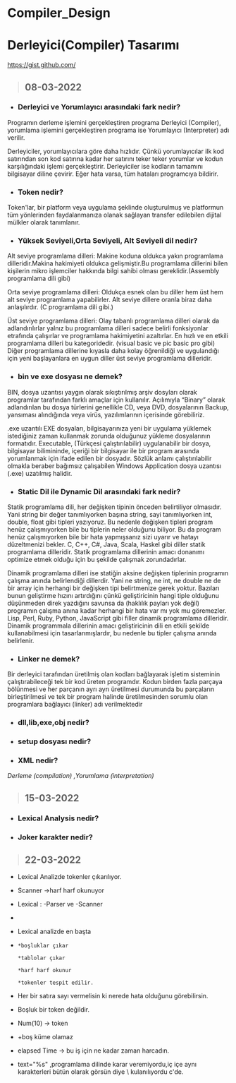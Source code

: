 # Compiler_Design


# Derleyici(Compiler) Tasarımı

https://gist.github.com/

> ## 08-03-2022

- ### Derleyici ve Yorumlayıcı arasındaki fark nedir?

Programın derleme işlemini gerçekleştiren programa Derleyici (Compiler), yorumlama işlemini gerçekleştiren programa ise Yorumlayıcı (Interpreter) adı verilir.

Derleyiciler, yorumlayıcılara göre daha hızlıdır. Çünkü yorumlayıcılar ilk kod satırından son kod satırına kadar her satırını teker teker yorumlar ve kodun karşılığındaki işlemi gerçekleştirir. Derleyiciler ise kodların tamamını bilgisayar diline çevirir. Eğer hata varsa, tüm hataları programcıya bildirir.


- ### Token nedir?

Token'lar, bir platform veya uygulama şeklinde oluşturulmuş ve platformun tüm yönlerinden faydalanmanıza olanak sağlayan transfer edilebilen dijital mülkler olarak tanımlanır.

- ### Yüksek Seviyeli,Orta Seviyeli, Alt Seviyeli dil nedir?

Alt seviye programlama dilleri: Makine koduna oldukca yakın programlama dilleridir.Makina hakimiyeti oldukca gelişmiştir.Bu programlama dillerini bilen kişilerin mikro işlemciler hakkında bilgi sahibi olması gereklidir.(Assembly programlama dili gibi)

Orta seviye programlama dilleri: Oldukça esnek olan bu diller hem üst hem alt seviye programlama yapabilirler. Alt seviye dillere oranla biraz daha anlaşılırdır. (C programlama dili gibi.)

Üst seviye programlama dilleri: Olay tabanlı programlama dilleri olarak da adlandırılırlar yalnız bu programlama dilleri sadece belirli fonksiyonlar etrafında çalışırlar ve programlama hakimiyetini azaltırlar. En hızlı ve en etkili programlama dilleri bu kategoridedir. (visual basic ve pic basic pro gibi) Diğer programlama dillerine kıyasla daha kolay öğrenildiği ve uygulandığı için yeni başlayanlara en uygun diller üst seviye programlama dilleridir.

- ### bin ve exe dosyası ne demek?

BIN, dosya uzantısı yaygın olarak sıkıştırılmış arşiv dosyları olarak programlar tarafından farklı amaçlar için kullanılır. Açılımıyla “Binary” olarak adlandırılan bu dosya türlerini genellikle CD, veya DVD, dosyalarının Backup, yansıması alındığında veya virüs, yazılımlarının içerisinde görebiliriz.

.exe uzantılı EXE dosyaları, bilgisayarınıza yeni bir uygulama yüklemek istediğiniz zaman kullanmak zorunda olduğunuz yükleme dosyalarının formatıdır.
Executable, (Türkçesi çalıştırılabilir) uygulanabilir bir dosya, bilgisayar bilimininde, içeriği bir bilgisayar ile bir program arasında yorumlanmak için ifade edilen bir dosyadır. Sözlük anlamı çalıştırılabilir olmakla beraber bağımsız çalışabilen Windows Application dosya uzantısı (.exe) uzatılmış halidir.

- ### Static Dil ile Dynamic Dil arasındaki fark nedir?

Statik programlama dili, her değişken tipinin önceden belirtiliyor olmasıdır. Yani string bir değer tanımlıyorken başına string, sayi tanımlıyorken int, double, float gibi tipleri yazıyoruz. Bu nedenle değişken tipleri program henüz çalışmıyorken bile bu tiplerin neler olduğunu biliyor. Bu da program henüz çalışmıyorken bile bir hata yapmışsanız sizi uyarır ve hatayı düzeltmenizi bekler.
C, C++, C#, Java, Scala, Haskel gibi diller statik programlama dilleridir.
Statik programlama dillerinin amacı donanımı optimize etmek olduğu için bu şekilde çalışmak zorundadırlar.


Dinamik programlama dilleri ise statiğin aksine değişken tiplerinin programın çalışma anında belirlendiği dillerdir. Yani ne string, ne int, ne double ne de bir array için herhangi bir değişken tipi belirtmenize gerek yoktur. Bazıları bunun geliştirme hızını artırdığını çünkü geliştiricinin hangi tiple olduğunu düşünmeden direk yazdığını savunsa da (haklılık payları yok değil) programın çalışma anına kadar herhangi bir hata var mı yok mu göremezler.
Lisp, Perl, Ruby, Python, JavaScript gibi filler dinamik programlama dilleridir.
Dinamik programmala dillerinin amacı geliştiricinin dili en etkili şekilde kullanabilmesi için tasarlanmışlardır, bu nedenle bu tipler çalışma anında belirlenir.

- ### Linker ne demek?

Bir derleyici tarafından üretilmiş olan kodları bağlayarak işletim sisteminin çalıştırabileceği tek bir kod üreten programdır.
Kodun birden fazla parçaya bölünmesi ve her parçanın ayrı ayrı üretilmesi durumunda bu parçaların birleştirilmesi ve tek bir program halinde üretilmesinden sorumlu olan programlara bağlayıcı (linker) adı verilmektedir

- ### dll,lib,exe,obj nedir?


- ### setup dosyası nedir?


- ### XML nedir?

_Derleme (compilation) ,Yorumlama (interpretation)_

> ## 15-03-2022

- ### Lexical Analysis nedir?

- ### Joker karakter nedir?


> ## 22-03-2022

- Lexical Analizde tokenler çıkarılıyor.

- Scanner ->harf harf okunuyor

- Lexical : -Parser ve -Scanner
- 
- Lexical analizde en başta
- 
      *boşluklar çıkar
      
      *tablolar çıkar
      
      *harf harf okunur
      
      *tokenler tespit edilir.

- Her bir satıra sayı vermelisin ki nerede hata olduğunu görebilirsin.

- Boşluk bir token değildir.

- Num(10) -> token

- +boş küme olamaz

- elapsed Time -> bu iş için ne kadar zaman harcadın.

- text=\"%s\" ,programlama dilinde karar veremiyordu,iç içe aynı karakterleri bütün olarak görsün diye \\ kulanılıyordu c'de.

























